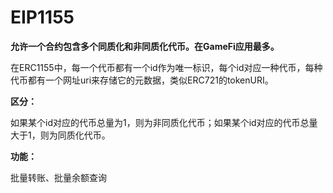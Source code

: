 # EIP1155

**允许一个合约包含多个同质化和非同质化代币。在GameFi应用最多。**

在ERC1155中，每一个代币都有一个id作为唯一标识，每个id对应一种代币，每种代币都有一个网址uri来存储它的元数据，类似ERC721的tokenURI。

**区分：**

如果某个id对应的代币总量为1，则为非同质化代币；如果某个id对应的代币总量大于1，则为同质化代币。

**功能：**

批量转账、批量余额查询

